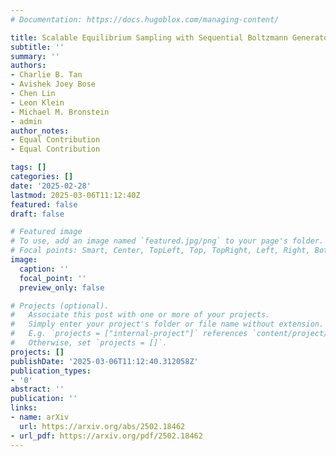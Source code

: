 ```yaml
---
# Documentation: https://docs.hugoblox.com/managing-content/

title: Scalable Equilibrium Sampling with Sequential Boltzmann Generators
subtitle: ''
summary: ''
authors:
- Charlie B. Tan
- Avishek Joey Bose
- Chen Lin
- Leon Klein
- Michael M. Bronstein
- admin
author_notes:
- Equal Contribution
- Equal Contribution

tags: []
categories: []
date: '2025-02-28'
lastmod: 2025-03-06T11:12:40Z
featured: false
draft: false

# Featured image
# To use, add an image named `featured.jpg/png` to your page's folder.
# Focal points: Smart, Center, TopLeft, Top, TopRight, Left, Right, BottomLeft, Bottom, BottomRight.
image:
  caption: ''
  focal_point: ''
  preview_only: false

# Projects (optional).
#   Associate this post with one or more of your projects.
#   Simply enter your project's folder or file name without extension.
#   E.g. `projects = ["internal-project"]` references `content/project/deep-learning/index.md`.
#   Otherwise, set `projects = []`.
projects: []
publishDate: '2025-03-06T11:12:40.312058Z'
publication_types:
- '0'
abstract: ''
publication: ''
links:
- name: arXiv
  url: https://arxiv.org/abs/2502.18462
- url_pdf: https://arxiv.org/pdf/2502.18462
---
```

